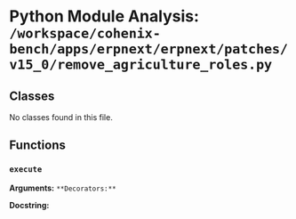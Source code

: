 # Python Module Analysis: `/workspace/cohenix-bench/apps/erpnext/erpnext/patches/v15_0/remove_agriculture_roles.py`

## Classes

No classes found in this file.


## Functions

### `execute`
**Arguments:** ``
**Decorators:** ``

**Docstring:**
```

```

